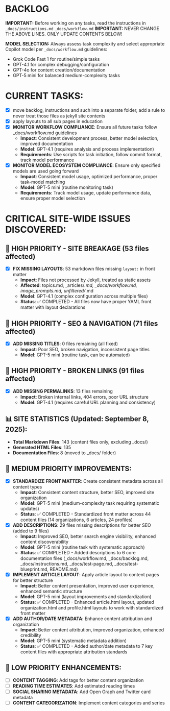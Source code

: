 # BACKLOG

**IMPORTANT:** Before working on any tasks, read the instructions in `_docs/instructions.md` `_docs/workflow.md` 
**IMPORTANT:** NEVER CHANGE THE ABOVE LINES. ONLY UPDATE CONTENTS BELOW!



**MODEL SELECTION:** Always assess task complexity and select appropriate Copilot model per `_docs/workflow.md` guidelines:
- Grok Code Fast 1 for routine/simple tasks
- GPT-4.1 for complex debugging/configuration
- GPT-4o for content creation/documentation
- GPT-5 mini for balanced medium-complexity tasks

# CURRENT TASKS:
- [x] move backlog, instructions and such into a separate folder, add a rule to never treat those files as jekyll site contents
- [x] apply layouts to all sub pages in education
- [x] **MONITOR WORKFLOW COMPLIANCE**: Ensure all future tasks follow _docs/workflow.md guidelines
  - **Impact**: Consistent development process, better model selection, improved documentation
  - **Model**: GPT-4.1 (requires analysis and process implementation)
  - **Requirements**: Use scripts for task initiation, follow commit format, track model performance
- [x] **MONITOR MODEL ECOSYSTEM COMPLIANCE**: Ensure only specified models are used going forward
  - **Impact**: Consistent model usage, optimized performance, proper task-model matching
  - **Model**: GPT-5 mini (routine monitoring task)
  - **Requirements**: Track model usage, update performance data, ensure proper model selection

# CRITICAL SITE-WIDE ISSUES DISCOVERED:

## 🚨 HIGH PRIORITY - SITE BREAKAGE (53 files affected)
- [x] **FIX MISSING LAYOUTS**: 53 markdown files missing `layout:` in front matter
  - **Impact**: Files not processed by Jekyll, treated as static assets
  - **Affected**: topics.md, _articles/*.md, _docs/workflow.md, image_prompts.md, unfiltered/*.md
  - **Model**: GPT-4.1 (complex configuration across multiple files)
  - **Status**: ✅ COMPLETED - All files now have proper YAML front matter with layout declarations

## 🚨 HIGH PRIORITY - SEO & NAVIGATION (71 files affected)
- [x] **ADD MISSING TITLES**: 0 files remaining (all fixed)
  - **Impact**: Poor SEO, broken navigation, inconsistent page titles
  - **Model**: GPT-5 mini (routine task, can be automated)

## 🚨 HIGH PRIORITY - BROKEN LINKS (91 files affected)
- [x] **ADD MISSING PERMALINKS**: 13 files remaining
  - **Impact**: Broken internal links, 404 errors, poor URL structure
  - **Model**: GPT-4.1 (requires careful URL planning and consistency)

## 📊 SITE STATISTICS (Updated: September 8, 2025):
- **Total Markdown Files**: 143 (content files only, excluding _docs/)
- **Generated HTML Files**: 135
- **Documentation Files**: 8 (moved to _docs/ folder)

## 🔧 MEDIUM PRIORITY IMPROVEMENTS:
- [x] **STANDARDIZE FRONT MATTER**: Create consistent metadata across all content types
  - **Impact**: Consistent content structure, better SEO, improved site organization
  - **Model**: GPT-5 mini (medium-complexity task requiring systematic updates)
  - **Status**: ✅ COMPLETED - Standardized front matter across 44 content files (14 organizations, 6 articles, 24 profiles)
- [x] **ADD DESCRIPTIONS**: 29 files missing descriptions for better SEO (added to 9 files)
  - **Impact**: Improved SEO, better search engine visibility, enhanced content discoverability
  - **Model**: GPT-5 mini (routine task with systematic approach)
  - **Status**: ✅ COMPLETED - Added descriptions to 6 core documentation files (_docs/workflow.md, _docs/backlog.md, _docs/instructions.md, _docs/test-page.md, _docs/test-blueprint.md, README.md)
- [x] **IMPLEMENT ARTICLE LAYOUT**: Apply article layout to content pages for better structure
  - **Impact**: Better content presentation, improved user experience, enhanced semantic structure
  - **Model**: GPT-5 mini (layout improvements and standardization)
  - **Status**: ✅ COMPLETED - Enhanced article.html layout, updated organization.html and profile.html layouts to work with standardized front matter
- [x] **ADD AUTHOR/DATE METADATA**: Enhance content attribution and organization
  - **Impact**: Better content attribution, improved organization, enhanced credibility
  - **Model**: GPT-5 mini (systematic metadata addition)
  - **Status**: ✅ COMPLETED - Added author/date metadata to 7 key content files with appropriate attribution standards

## 🎨 LOW PRIORITY ENHANCEMENTS:
- [ ] **CONTENT TAGGING**: Add tags for better content organization
- [ ] **READING TIME ESTIMATES**: Add estimated reading times
- [ ] **SOCIAL SHARING METADATA**: Add Open Graph and Twitter card metadata
- [ ] **CONTENT CATEGORIZATION**: Implement content categories and series